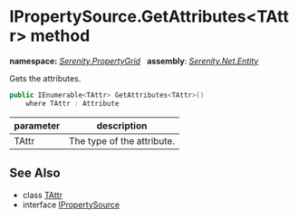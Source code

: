 # IPropertySource.GetAttributes&lt;TAttr&gt; method
**namespace:** *[Serenity.PropertyGrid](../../README.md#serenity.propertygrid-namespace)*   **assembly**: *[Serenity.Net.Entity](../../README.md)*

Gets the attributes.

```csharp
public IEnumerable<TAttr> GetAttributes<TAttr>()
    where TAttr : Attribute
```

| parameter | description |
| --- | --- |
| TAttr | The type of the attribute. |

## See Also

* class [TAttr](../Serenity.Net.Entity/../IPropertySource.TAttr.md)
* interface [IPropertySource](../IPropertySource.md)
